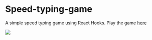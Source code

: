 # Speed-typing-game
A simple speed typing game using React Hooks.
Play the game <a href="https://speed-typing-1.herokuapp.com/">here</a>


<a href="https://imgflip.com/gif/5idspc"><img src="https://i.imgflip.com/5idspc.gif"/></a>

